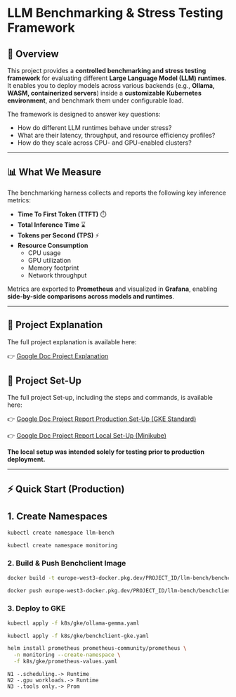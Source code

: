 # LLM Benchmarking & Stress Testing Framework

## 🚀 Overview
This project provides a **controlled benchmarking and stress testing framework** for evaluating different **Large Language Model (LLM) runtimes**.  
It enables you to deploy models across various backends (e.g., **Ollama, WASM, containerized servers**) inside a **customizable Kubernetes environment**, and benchmark them under configurable load.

The framework is designed to answer key questions:
- How do different LLM runtimes behave under stress?
- What are their latency, throughput, and resource efficiency profiles?
- How do they scale across CPU- and GPU-enabled clusters?

---

## 📊 What We Measure
The benchmarking harness collects and reports the following key inference metrics:

- **Time To First Token (TTFT)** ⏱️  
- **Total Inference Time** ⌛  
- **Tokens per Second (TPS)** ⚡  
- **Resource Consumption**  
  - CPU usage  
  - GPU utilization  
  - Memory footprint  
  - Network throughput  

Metrics are exported to **Prometheus** and visualized in **Grafana**, enabling **side-by-side comparisons across models and runtimes**.

---

## 📖 Project Explanation
The full project explanation is available here:

👉 [Google Doc Project Explanation](https://docs.google.com/document/d/11S64ulDxScZ3bRxEUnB0KBwKIzfxGb6Q2nFHGBKn3X0/edit?usp=sharing)

## 📖 Project Set-Up
The full project Set-up, including the steps and commands, is available here:

👉 [Google Doc Project Report Production Set-Up (GKE Standard)](https://docs.google.com/document/d/1m6OE4F5If7MY9WIQyUOuBooQ4LAjLGnb4gFa1V3fu_g/edit?usp=sharing)

👉 [Google Doc Project Report Local Set-Up (Minikube)](https://docs.google.com/document/d/1q4bytgs0u2ekm78C5eSSyBwFT_mKFwyn2y8HwxeWOow/edit?usp=sharing)

**The local setup was intended solely for testing prior to production deployment.**

---

## ⚡ Quick Start (Production)

## 1. Create Namespaces
```bash
kubectl create namespace llm-bench
```
```bash
kubectl create namespace monitoring
```

### 2. Build & Push Benchclient Image
```bash
docker build -t europe-west3-docker.pkg.dev/PROJECT_ID/llm-bench/benchclient:1.0.0 .
```
```bash
docker push europe-west3-docker.pkg.dev/PROJECT_ID/llm-bench/benchclient:1.0.0
```

### 3. Deploy to GKE
```bash
kubectl apply -f k8s/gke/ollama-gemma.yaml
```
```bash
kubectl apply -f k8s/gke/benchclient-gke.yaml
```
```bash
helm install prometheus prometheus-community/prometheus \
  -n monitoring --create-namespace \
  -f k8s/gke/prometheus-values.yaml
```
    N1 -.scheduling.-> Runtime
    N2 -.gpu workloads.-> Runtime
    N3 -.tools only.-> Prom
